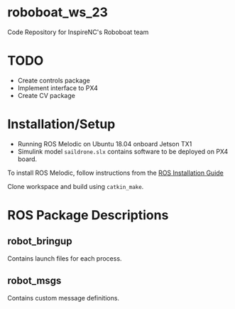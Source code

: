 # roboboat_ws_23
Code Repository for InspireNC's Roboboat team

# TODO
- Create controls package
- Implement interface to PX4
- Create CV package

# Installation/Setup
- Running ROS Melodic on Ubuntu 18.04 onboard Jetson TX1
- Simulink model `saildrone.slx` contains software to be deployed on PX4 board.


To install ROS Melodic, follow instructions from the [ROS Installation Guide](http://wiki.ros.org/melodic/Installation/Ubuntu)

Clone workspace and build using `catkin_make`.

# ROS Package Descriptions
## robot_bringup
Contains launch files for each process.

## robot_msgs
Contains custom message definitions.

